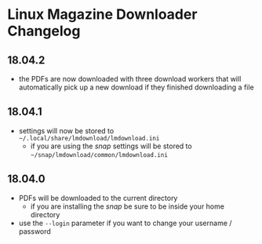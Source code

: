 # Linux Magazine Downloader Changelog

## 18.04.2
- the PDFs are now downloaded with three download workers that will automatically
  pick up a new download if they finished downloading a file

## 18.04.1
- settings will now be stored to `~/.local/share/lmdownload/lmdownload.ini`
    - if you are using the *snap* settings will be stored to `~/snap/lmdownload/common/lmdownload.ini`

## 18.04.0
- PDFs will be downloaded to the current directory
    - if you are installing the *snap* be sure to be inside your home directory
- use the `--login` parameter if you want to change your username / password
